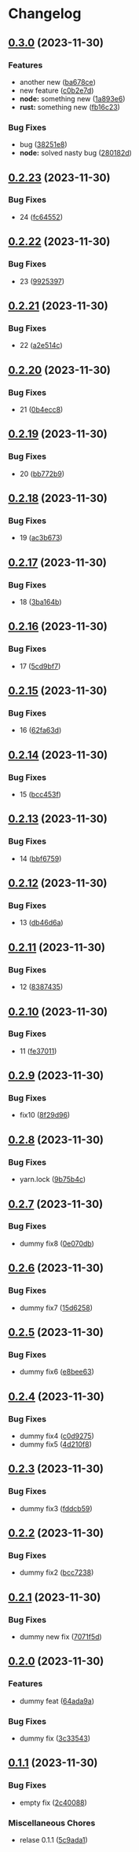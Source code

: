 # Changelog

## [0.3.0](https://github.com/gabrik/release-learning-2/compare/release-test-v0.2.23...release-test-v0.3.0) (2023-11-30)


### Features

* another new ([ba678ce](https://github.com/gabrik/release-learning-2/commit/ba678cea9804148f88261381c12e9563a17107e8))
* new feature ([c0b2e7d](https://github.com/gabrik/release-learning-2/commit/c0b2e7df780a4a40b765ad28662952b53782ae81))
* **node:** something new ([1a893e6](https://github.com/gabrik/release-learning-2/commit/1a893e691dc8c5671180dc895cb35275ea099993))
* **rust:** something new ([fb16c23](https://github.com/gabrik/release-learning-2/commit/fb16c23bcc9c226bef7c7b9668b153d55f2d79e8))


### Bug Fixes

* bug ([38251e8](https://github.com/gabrik/release-learning-2/commit/38251e842e4843b804c4798c9848c845f5bc8ba7))
* **node:** solved nasty bug ([280182d](https://github.com/gabrik/release-learning-2/commit/280182d7fda39b0e6677320cc1161ee1dedd39ad))

## [0.2.23](https://github.com/gabrik/release-learning-2/compare/release-test-v0.2.22...release-test-v0.2.23) (2023-11-30)


### Bug Fixes

* 24 ([fc64552](https://github.com/gabrik/release-learning-2/commit/fc6455254682c8aedb1eae9379ad2fa92b45bc1a))

## [0.2.22](https://github.com/gabrik/release-learning-2/compare/release-test-v0.2.21...release-test-v0.2.22) (2023-11-30)


### Bug Fixes

* 23 ([9925397](https://github.com/gabrik/release-learning-2/commit/99253978d5bec148dc770d222470383f024d5937))

## [0.2.21](https://github.com/gabrik/release-learning-2/compare/release-test-v0.2.20...release-test-v0.2.21) (2023-11-30)


### Bug Fixes

* 22 ([a2e514c](https://github.com/gabrik/release-learning-2/commit/a2e514c477ae8f61e33e18342ed2192271131e7f))

## [0.2.20](https://github.com/gabrik/release-learning-2/compare/release-test-v0.2.19...release-test-v0.2.20) (2023-11-30)


### Bug Fixes

* 21 ([0b4ecc8](https://github.com/gabrik/release-learning-2/commit/0b4ecc87d9d698dcb95a06fe802b96cca3a32b8d))

## [0.2.19](https://github.com/gabrik/release-learning-2/compare/release-test-v0.2.18...release-test-v0.2.19) (2023-11-30)


### Bug Fixes

* 20 ([bb772b9](https://github.com/gabrik/release-learning-2/commit/bb772b9c7b13ee3387c1cb0049f820695398bd96))

## [0.2.18](https://github.com/gabrik/release-learning-2/compare/release-test-v0.2.17...release-test-v0.2.18) (2023-11-30)


### Bug Fixes

* 19 ([ac3b673](https://github.com/gabrik/release-learning-2/commit/ac3b67360160ec13f53f4857d5c32b4bf08a153b))

## [0.2.17](https://github.com/gabrik/release-learning-2/compare/release-test-v0.2.16...release-test-v0.2.17) (2023-11-30)


### Bug Fixes

* 18 ([3ba164b](https://github.com/gabrik/release-learning-2/commit/3ba164b109d0d422c7a5c5d7c00e88b4fb02b3d3))

## [0.2.16](https://github.com/gabrik/release-learning-2/compare/release-test-v0.2.15...release-test-v0.2.16) (2023-11-30)


### Bug Fixes

* 17 ([5cd9bf7](https://github.com/gabrik/release-learning-2/commit/5cd9bf78902122cd874242c19879e793fa231120))

## [0.2.15](https://github.com/gabrik/release-learning-2/compare/release-test-v0.2.14...release-test-v0.2.15) (2023-11-30)


### Bug Fixes

* 16 ([62fa63d](https://github.com/gabrik/release-learning-2/commit/62fa63d44caef03b4cec57ecf4743a66c87b7e10))

## [0.2.14](https://github.com/gabrik/release-learning-2/compare/release-test-v0.2.13...release-test-v0.2.14) (2023-11-30)


### Bug Fixes

* 15 ([bcc453f](https://github.com/gabrik/release-learning-2/commit/bcc453ff621491b21a1a2ab7eee91e7608cf4b35))

## [0.2.13](https://github.com/gabrik/release-learning-2/compare/release-test-v0.2.12...release-test-v0.2.13) (2023-11-30)


### Bug Fixes

* 14 ([bbf6759](https://github.com/gabrik/release-learning-2/commit/bbf67596ddb0de4a280ca829fdb16d821ea2a583))

## [0.2.12](https://github.com/gabrik/release-learning-2/compare/release-test-v0.2.11...release-test-v0.2.12) (2023-11-30)


### Bug Fixes

* 13 ([db46d6a](https://github.com/gabrik/release-learning-2/commit/db46d6acdef415f9db011870d9fcd3c2cc673789))

## [0.2.11](https://github.com/gabrik/release-learning-2/compare/release-test-v0.2.10...release-test-v0.2.11) (2023-11-30)


### Bug Fixes

* 12 ([8387435](https://github.com/gabrik/release-learning-2/commit/8387435cb4ec4d953b487c7cb4d328d40af3b9ea))

## [0.2.10](https://github.com/gabrik/release-learning-2/compare/release-test-v0.2.9...release-test-v0.2.10) (2023-11-30)


### Bug Fixes

* 11 ([fe37011](https://github.com/gabrik/release-learning-2/commit/fe370116f47c66fddbc8c75989842ad2391d78f6))

## [0.2.9](https://github.com/gabrik/release-learning-2/compare/release-test-v0.2.8...release-test-v0.2.9) (2023-11-30)


### Bug Fixes

* fix10 ([8f29d96](https://github.com/gabrik/release-learning-2/commit/8f29d96fc3dd38c9265df7c05ce0964f76a888e2))

## [0.2.8](https://github.com/gabrik/release-learning-2/compare/release-test-v0.2.7...release-test-v0.2.8) (2023-11-30)


### Bug Fixes

* yarn.lock ([9b75b4c](https://github.com/gabrik/release-learning-2/commit/9b75b4c06473598a02425de9b9e5a99541679687))

## [0.2.7](https://github.com/gabrik/release-learning-2/compare/release-test-v0.2.6...release-test-v0.2.7) (2023-11-30)


### Bug Fixes

* dummy fix8 ([0e070db](https://github.com/gabrik/release-learning-2/commit/0e070db1736d6e9e43f1aa493471b21b7ebc82ff))

## [0.2.6](https://github.com/gabrik/release-learning-2/compare/release-test-v0.2.5...release-test-v0.2.6) (2023-11-30)


### Bug Fixes

* dummy fix7 ([15d6258](https://github.com/gabrik/release-learning-2/commit/15d625816aa829cdaecd0b118460b28ec1be5d84))

## [0.2.5](https://github.com/gabrik/release-learning-2/compare/release-test-v0.2.4...release-test-v0.2.5) (2023-11-30)


### Bug Fixes

* dummy fix6 ([e8bee63](https://github.com/gabrik/release-learning-2/commit/e8bee6382bcb5de2eaa638841d7b821f03380ee9))

## [0.2.4](https://github.com/gabrik/release-learning-2/compare/release-test-v0.2.3...release-test-v0.2.4) (2023-11-30)


### Bug Fixes

* dummy fix4 ([c0d9275](https://github.com/gabrik/release-learning-2/commit/c0d92753fb2679034664aaf9dac310f3e7277323))
* dummy fix5 ([4d210f8](https://github.com/gabrik/release-learning-2/commit/4d210f822d2eb84fe40385b9fe20e5efec4fefb2))

## [0.2.3](https://github.com/gabrik/release-learning-2/compare/release-test-v0.2.2...release-test-v0.2.3) (2023-11-30)


### Bug Fixes

* dummy fix3 ([fddcb59](https://github.com/gabrik/release-learning-2/commit/fddcb599a25716918f3a01acac6a5ba7e052efa4))

## [0.2.2](https://github.com/gabrik/release-learning-2/compare/release-test-v0.2.1...release-test-v0.2.2) (2023-11-30)


### Bug Fixes

* dummy fix2 ([bcc7238](https://github.com/gabrik/release-learning-2/commit/bcc7238d1bf4988555d376f69424abc67942291e))

## [0.2.1](https://github.com/gabrik/release-learning-2/compare/release-test-v0.2.0...release-test-v0.2.1) (2023-11-30)


### Bug Fixes

* dummy new fix ([7071f5d](https://github.com/gabrik/release-learning-2/commit/7071f5df877f9cb4812a1b9f2e48e9a70bd35200))

## [0.2.0](https://github.com/gabrik/release-learning-2/compare/release-test-v0.1.1...release-test-v0.2.0) (2023-11-30)


### Features

* dummy feat ([64ada9a](https://github.com/gabrik/release-learning-2/commit/64ada9ab734e94724c2e2f5357d5accaa27ab720))


### Bug Fixes

* dummy fix ([3c33543](https://github.com/gabrik/release-learning-2/commit/3c335436bfd294685c2a14db2876a3b9631052e6))

## [0.1.1](https://github.com/gabrik/release-learning-2/compare/release-test-v0.1.0...release-test-v0.1.1) (2023-11-30)


### Bug Fixes

* empty fix ([2c40088](https://github.com/gabrik/release-learning-2/commit/2c40088bc85ae218001d5e4d2e0cab655b42e869))


### Miscellaneous Chores

* relase 0.1.1 ([5c9ada1](https://github.com/gabrik/release-learning-2/commit/5c9ada1f971e49c011a264f3bcd3dc3035aabecf))
